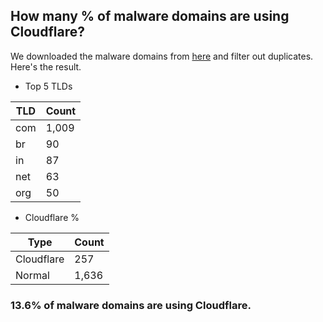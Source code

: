 ## How many % of malware domains are using Cloudflare?


We downloaded the malware domains from [here](https://urlhaus.abuse.ch) and filter out duplicates.
Here's the result.


[//]: # (start replacement)


- Top 5 TLDs

| TLD | Count |
| --- | --- |
| com | 1,009 |
| br | 90 |
| in | 87 |
| net | 63 |
| org | 50 |


- Cloudflare %

| Type | Count |
| --- | --- |
| Cloudflare | 257 |
| Normal | 1,636 |


### 13.6% of malware domains are using Cloudflare.